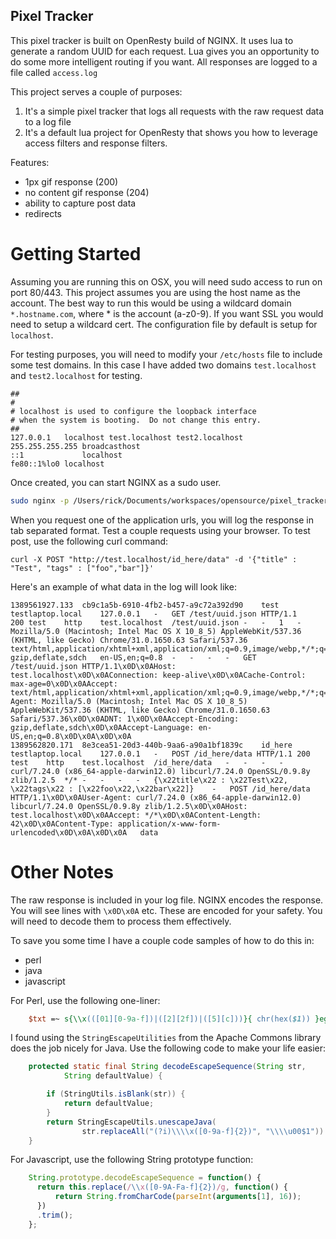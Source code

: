 Pixel Tracker
--------------

This pixel tracker is built on OpenResty build of NGINX.  It uses lua to generate a random
UUID for each request. Lua gives you an opportunity to do some more intelligent routing if 
you want. All responses are logged to a file called `access.log`

This project serves a couple of purposes:

1. It's a simple pixel tracker that logs all requests with the raw request data to a log file
2. It's a default lua project for OpenResty that shows you how to leverage access filters and response
filters. 

Features:
* 1px gif response (200)
* no content gif response (204)
* ability to capture post data
* redirects

Getting Started
===============

Assuming you are running this on OSX, you will need sudo access to run on port 80/443. 
This project assumes you are using the host name as the account. The best way to run this would
be using a wildcard domain `*.hostname.com`, where * is the account (a-z0-9). If you want SSL you 
would need to setup a wildcard cert. The configuration file by default is setup for `localhost`. 

For testing purposes, you will need to modify your `/etc/hosts` file to include some test domains.
In this case I have added two domains `test.localhost` and `test2.localhost` for testing.
```
##
#
# localhost is used to configure the loopback interface
# when the system is booting.  Do not change this entry.
##
127.0.0.1	localhost test.localhost test2.localhost
255.255.255.255	broadcasthost
::1             localhost
fe80::1%lo0	localhost
```

Once created, you can start NGINX as a sudo user.

```bash
sudo nginx -p /Users/rick/Documents/workspaces/opensource/pixel_tracker/
```

When you request one of the application urls, you will log the response in tab separated format.
Test a couple requests using your browser. To test post, use the following curl command:

```
curl -X POST "http://test.localhost/id_here/data" -d '{"title" : "Test", "tags" : ["foo","bar"]}' 
```


Here's an example of what data in the log will look like:

```
1389561927.133	cb9c1a5b-6910-4fb2-b457-a9c72a392d90	test	testlaptop.local	127.0.0.1	-	GET /test/uuid.json HTTP/1.1	200	test	http	test.localhost	/test/uuid.json	-	-	1	-	Mozilla/5.0 (Macintosh; Intel Mac OS X 10_8_5) AppleWebKit/537.36 (KHTML, like Gecko) Chrome/31.0.1650.63 Safari/537.36	text/html,application/xhtml+xml,application/xml;q=0.9,image/webp,*/*;q=0.8	gzip,deflate,sdch	en-US,en;q=0.8	-	-	-	-	GET /test/uuid.json HTTP/1.1\x0D\x0AHost: test.localhost\x0D\x0AConnection: keep-alive\x0D\x0ACache-Control: max-age=0\x0D\x0AAccept: text/html,application/xhtml+xml,application/xml;q=0.9,image/webp,*/*;q=0.8\x0D\x0AUser-Agent: Mozilla/5.0 (Macintosh; Intel Mac OS X 10_8_5) AppleWebKit/537.36 (KHTML, like Gecko) Chrome/31.0.1650.63 Safari/537.36\x0D\x0ADNT: 1\x0D\x0AAccept-Encoding: gzip,deflate,sdch\x0D\x0AAccept-Language: en-US,en;q=0.8\x0D\x0A\x0D\x0A
1389562820.171	8e3cea51-20d3-440b-9aa6-a90a1bf1839c	id_here	testlaptop.local	127.0.0.1	-	POST /id_here/data HTTP/1.1	200	test	http	test.localhost	/id_here/data	-	-	-	-	curl/7.24.0 (x86_64-apple-darwin12.0) libcurl/7.24.0 OpenSSL/0.9.8y zlib/1.2.5	*/*	-	-	-	-	{\x22title\x22 : \x22Test\x22, \x22tags\x22 : [\x22foo\x22,\x22bar\x22]}	-	POST /id_here/data HTTP/1.1\x0D\x0AUser-Agent: curl/7.24.0 (x86_64-apple-darwin12.0) libcurl/7.24.0 OpenSSL/0.9.8y zlib/1.2.5\x0D\x0AHost: test.localhost\x0D\x0AAccept: */*\x0D\x0AContent-Length: 42\x0D\x0AContent-Type: application/x-www-form-urlencoded\x0D\x0A\x0D\x0A	data
```

Other Notes
============

The raw response is included in your log file. NGINX encodes the response. You will see
lines with `\x0D\x0A` etc. These are encoded for your safety. You will need to decode them
to process them effectively. 

To save you some time I have a couple code samples of how to do this in:
* perl
* java
* javascript

For Perl, use the following one-liner:

```perl
	$txt =~ s{\\x(([01][0-9a-f])|([2][2f])|([5][c]))}{ chr(hex($1)) }egi;
```

I found using the `StringEscapeUtilities` from the Apache Commons library does
the job nicely for Java. Use the following code to make your life easier:

```java
	protected static final String decodeEscapeSequence(String str,
			String defaultValue) {

		if (StringUtils.isBlank(str)) {
			return defaultValue;
		}
		return StringEscapeUtils.unescapeJava(
				str.replaceAll("(?i)\\\\x([0-9a-f]{2})", "\\\\u00$1")).trim();
	}
```

For Javascript, use the following String prototype function:

```javascript
	String.prototype.decodeEscapeSequence = function() {
  	  return this.replace(/\\x([0-9A-Fa-f]{2})/g, function() {
  	      return String.fromCharCode(parseInt(arguments[1], 16));
  	  })
  	  .trim();
	};
```